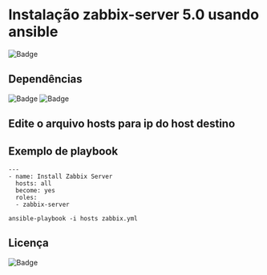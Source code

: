 # Instalação zabbix-server 5.0 usando ansible

![Badge](https://img.shields.io/badge/ansible-zabbix-red)

## Dependências
![Badge](https://img.shields.io/badge/ansible-2.9.10-blue)
![Badge](https://img.shields.io/badge/CentOS-7-blue)

## Edite o arquivo hosts para ip do host destino

## Exemplo de playbook
```
---
- name: Install Zabbix Server
  hosts: all
  become: yes
  roles:
  - zabbix-server
```
``` 
ansible-playbook -i hosts zabbix.yml
``` 
## Licença
![Badge](https://img.shields.io/badge/license-GPLv3-green)